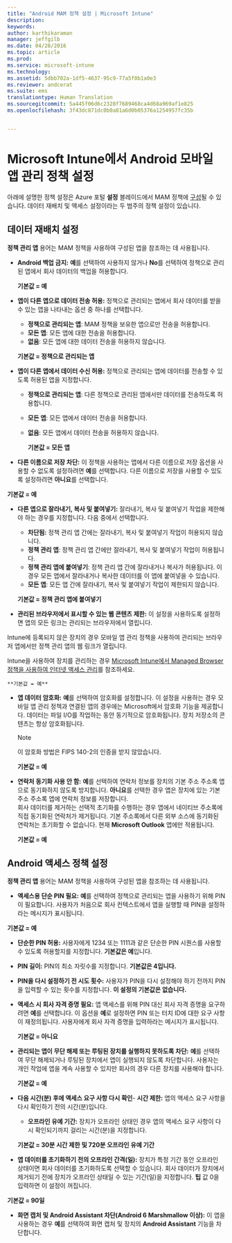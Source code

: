 ```yaml
---
title: "Android MAM 정책 설정 | Microsoft Intune"
description: 
keywords: 
author: karthikaraman
manager: jeffgilb
ms.date: 04/28/2016
ms.topic: article
ms.prod: 
ms.service: microsoft-intune
ms.technology: 
ms.assetid: 5dbb702a-1df5-4637-95c9-77a5f0b1a0e3
ms.reviewer: andcerat
ms.suite: ems
translationtype: Human Translation
ms.sourcegitcommit: 5a445f06d6c2328f7689468ca4d68a969af1e825
ms.openlocfilehash: 3f43dc871dc0b0a81a6d0b05376a1254957fc35b


---
```


# Microsoft Intune에서 Android 모바일 앱 관리 정책 설정
아래에 설명한 정책 설정은 Azure 포털 **설정** 블레이드에서 MAM 정책에 [구성](create-and-deploy-mobile-app-management-policies-with-microsoft-intune.md)될 수 있습니다.
데이터 재배치 및 액세스 설정이라는 두 범주의 정책 설정이 있습니다.

##  데이터 재배치 설정
**정책 관리 앱** 용어는 MAM 정책을 사용하여 구성된 앱을 참조하는 데 사용됩니다.
- **Android 백업 금지:** **예**를 선택하여 사용하지 않거나 **No**를 선택하여 정책으로 관리된 앱에서 회사 데이터의 백업을 허용합니다.

  **기본값 = 예**
- **앱이 다른 앱으로 데이터 전송 허용:** 정책으로 관리되는 앱에서 회사 데이터를 받을 수 있는 앱을 나타내는 옵션 중 하나를 선택합니다.
  -   **정책으로 관리되는 앱**: MAM 정책을 보유한 앱으로만 전송을 허용합니다.
  -   **모든 앱**: 모든 앱에 대한 전송을 허용합니다.
  -   **없음**: 모든 앱에 대한 데이터 전송을 허용하지 않습니다.

  **기본값 = 정책으로 관리되는 앱**
- **앱이 다른 앱에서 데이터 수신 허용:** 정책으로 관리되는 앱에 데이터를 전송할 수 있도록 허용된 앱을 지정합니다.
  -   **정책으로 관리되는 앱**: 다른 정책으로 관리된 앱에서만 데이터를 전송하도록 허용합니다.
  -   **모든 앱**: 모든 앱에서 데이터 전송을 허용합니다.
  -   **없음**: 모든 앱에서 데이터 전송을 허용하지 않습니다.

      **기본값 = 모든 앱**

-   **다른 이름으로 저장 차단:** 이 정책을 사용하는 앱에서 다른 이름으로 저장 옵션을 사용할 수 없도록 설정하려면 **예**를 선택합니다. 다른 이름으로 저장을 사용할 수 있도록 설정하려면 **아니요**를 선택합니다.

  **기본값 = 예**
- **다른 앱으로 잘라내기, 복사 및 붙여넣기:** 잘라내기, 복사 및 붙여넣기 작업을 제한해야 하는 경우를 지정합니다. 다음 중에서 선택합니다.
  -   **차단됨:** 정책 관리 앱 간에는 잘라내기, 복사 및 붙여넣기 작업이 허용되지 않습니다.
  -   **정책 관리 앱**: 정책 관리 앱 간에만 잘라내기, 복사 및 붙여넣기 작업이 허용됩니다.
  -   **정책 관리 앱에 붙여넣기**: 정책 관리 앱 간에 잘라내거나 복사가 허용됩니다. 이 경우 모든 앱에서 잘라내거나 복사한 데이터를 이 앱에 붙여넣을 수 있습니다.
  -   **모든 앱**: 모든 앱 간에 잘라내기, 복사 및 붙여넣기 작업이 제한되지 않습니다.

    **기본값 = 정책 관리 앱에 붙여넣기**
-   **관리된 브라우저에서 표시할 수 있는 웹 콘텐츠 제한:** 이 설정을 사용하도록 설정하면 앱의 모든 링크는 관리되는 브라우저에서 열립니다.

  Intune에 등록되지 않은 장치의 경우 모바일 앱 관리 정책을 사용하여 관리되는 브라우저 앱에서만 정책 관리 앱의 웹 링크가 열립니다.

  Intune을 사용하여 장치를 관리하는 경우 [Microsoft Intune에서 Managed Browser 정책을 사용하여 인터넷 액세스 관리](manage-internet-access-using-managed-browser-policies.md)를 참조하세요.

    **기본값 = 예**
- **앱 데이터 암호화:** **예**를 선택하여 암호화를 설정합니다. 이 설정을 사용하는 경우 모바일 앱 관리 정책과 연결된 앱의 경우에는 Microsoft에서 암호화 기능을 제공합니다. 데이터는 파일 I/O를 작업하는 동안 동기적으로 암호화됩니다. 장치 저장소의 콘텐츠는 항상 암호화됩니다.
  >[!NOTE]
  >이 암호화 방법은 FIPS 140-2의 인증을 받지 않았습니다.

  **기본값 = 예**

- **연락처 동기화 사용 안 함:** **예**를 선택하여 연락처 정보를 장치의 기본 주소 주소록 앱으로 동기화하지 않도록 방지합니다. **아니요**를 선택한 경우 앱은 장치에 있는 기본 주소 주소록 앱에 연락처 정보를 저장합니다.<br/>회사 데이터를 제거하는 선택적 초기화를 수행하는 경우 앱에서 네이티브 주소록에 직접 동기화된 연락처가 제거됩니다. 기본 주소록에서 다른 외부 소스에 동기화된 연락처는 초기화할 수 없습니다. 현재 **Microsoft Outlook** 앱에만 적용됩니다.

  **기본값 = 예**

##  Android 액세스 정책 설정
**정책 관리 앱** 용어는 MAM 정책을 사용하여 구성된 앱을 참조하는 데 사용됩니다.

- **액세스용 단순 PIN 필요:** **예**를 선택하여 정책으로 관리되는 앱을 사용하기 위해 PIN이 필요합니다. 사용자가 처음으로 회사 컨텍스트에서 앱을 실행할 때 PIN을 설정하라는 메시지가 표시됩니다.

 **기본값 = 예**

 -  **단순한 PIN 허용:** 사용자에게 1234 또는 1111과 같은 단순한 PIN 시퀀스를 사용할 수 있도록 허용할지를 지정합니다. **기본값은 예**입니다.
 - **PIN 길이:** PIN의 최소 자릿수를 지정합니다. **기본값은 4입니다.**
 - **PIN을 다시 설정하기 전 시도 횟수:** 사용자가 PIN을 다시 설정해야 하기 전까지 PIN을 입력할 수 있는 횟수를 지정합니다. **이 설정의 기본값은 없습니다.**
- **액세스 시 회사 자격 증명 필요:** 앱 액세스를 위해 PIN 대신 회사 자격 증명을 요구하려면 **예**를 선택합니다.  이 옵션을 **예**로 설정하면 PIN 또는 터치 ID에 대한 요구 사항이 재정의됩니다.  사용자에게 회사 자격 증명을 입력하라는 메시지가 표시됩니다.

  **기본값 = 아니요**
- **관리되는 앱이 무단 해제 또는 루팅된 장치를 실행하지 못하도록 차단:** **예**를 선택하여 무단 해제되거나 루팅된 장치에서 앱이 실행되지 않도록 차단합니다. 사용자는 개인 작업에 앱을 계속 사용할 수 있지만 회사의 경우 다른 장치를 사용해야 합니다.

  **기본값 = 예**
- **다음 시간(분) 후에 액세스 요구 사항 다시 확인**-   **시간 제한:** 앱의 액세스 요구 사항을 다시 확인하기 전의 시간(분)입니다.
  -   **오프라인 유예 기간:** 장치가 오프라인 상태인 경우 앱의 액세스 요구 사항이 다시 확인되기까지 걸리는 시간(분)을 지정합니다.

    **기본값 = 30분 시간 제한 및 720분 오프라인 유예 기간**

-   **앱 데이터를 초기화하기 전의 오프라인 간격(일):** 장치가 특정 기간 동안 오프라인 상태이면 회사 데이터를 초기화하도록 선택할 수 있습니다.  회사 데이터가 장치에서 제거되기 전에 장치가 오프라인 상태일 수 있는 기간(일)을 지정합니다. **팁** 값 0을 입력하면 이 설정이 꺼집니다.

  **기본값 = 90일**
- **화면 캡처 및 Android Assistant 차단(Android 6 Marshmallow 이상):** 이 앱을 사용하는 경우 **예**를 선택하여 화면 캡처 및 장치의 **Android Assistant** 기능을 차단합니다.



<!--HONumber=Jun16_HO4-->


